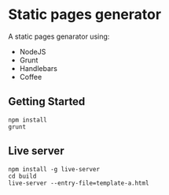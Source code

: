 # Static pages generator

A static pages genarator using:

- NodeJS
- Grunt
- Handlebars
- Coffee

## Getting Started

```shell
npm install
grunt
```

## Live server

```shell
npm install -g live-server
cd build
live-server --entry-file=template-a.html
```